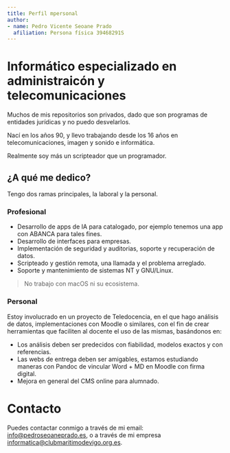 ```yaml
---
title: Perfil mpersonal
author: 
- name: Pedro Vicente Seoane Prado
  afiliation: Persona física 39468291S
---
```


# Informático especializado en administraicón y telecomunicaciones

Muchos de mis repositorios son privados, dado que son programas de entidades jurídicas y no puedo desvelarlos.

Nací en los años 90, y llevo trabajando desde los 16 años en telecomunicaciones, imagen y sonido e informática.

Realmente soy más un scripteador que un programador.

## ¿A qué me dedico?

Tengo dos ramas principales, la laboral y la personal.

### Profesional

* Desarrollo de apps de IA para catalogado, por ejemplo tenemos una app con ABANCA para tales fines.
* Desarrollo de interfaces para empresas.
* Implementación de seguridad y auditorias, soporte y recuperación de datos.
* Scripteado y gestión remota, una llamada y el problema arreglado.
* Soporte y mantenimiento de sistemas NT y GNU/Linux.

> No trabajo con macOS ni su ecosistema.

### Personal

Estoy involucrado en un proyecto de Teledocencia, en el que hago análisis de datos, implementaciones con Moodle o similares, con el fin de crear herramientas que faciliten al docente el uso de las mismas, basándonos en:

* Los análisis deben ser predecidos con fiabilidad, modelos exactos y con referencias.
* Las webs de entrega deben ser amigables, estamos estudiando maneras con Pandoc de vincular Word + MD en Moodle con firma digital.
* Mejora en general del CMS online para alumnado.

# Contacto

Puedes contactar conmigo a través de mi email: <info@pedroseoaneprado.es>, o a través de mi empresa <informatica@clubmaritimodevigo.org.es>.